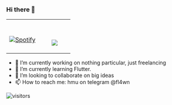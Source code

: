 ### Hi there 👋
<table width="100%"> 
  <tr>
  <td width="50%">
      
&nbsp; <br> [![Spotify](https://novatorem-iota-five.vercel.app/api/spotify)](https://open.spotify.com/user/ohoj8z8frz291xc3mjmg4svp6?si=_-o3SJNnQJypOkZA2FfS_w)

  </td>
  <td width="50%">

<br><p align="center"><a href="https://www.youtube.com/watch?v=oHg5SJYRHA0">
  <img align="center" src="https://github-readme-stats.vercel.app/api?username=flawnn&count_private=true&include_all_commits=true&show_icons=true&bg_color=30,e96443,904e95&title_color=fff&text_color=fff"/>
</p>
  </td>
  </table>


- 🔭 I’m currently working on nothing particular, just freelancing
- 🌱 I’m currently learning Flutter.
- 👯 I’m looking to collaborate on big ideas
- 📫 How to reach me: hmu on telegram @fl4wn

![visitors](https://visitor-badge.glitch.me/badge?page_id=flawnn)
